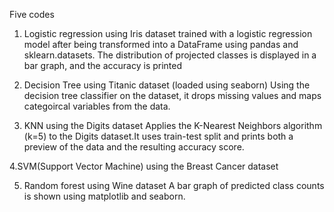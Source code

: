 Five codes
1. Logistic regression using Iris dataset
trained with a logistic regression model after being transformed into a DataFrame using pandas and sklearn.datasets. The distribution of projected classes is displayed in a bar graph, and the accuracy is printed 

2. Decision Tree using Titanic dataset (loaded using seaborn)
Using the decision tree classifier on the dataset, it drops missing values and maps categoircal variables from the data.

3. KNN using the Digits dataset
Applies the K-Nearest Neighbors algorithm (k=5) to the Digits dataset.It uses train-test split and prints both a preview of the data and the resulting accuracy score.

4.SVM(Support Vector Machine) using the Breast Cancer dataset

5. Random forest using 	Wine dataset
A bar graph of predicted class counts is shown using matplotlib and seaborn. 
